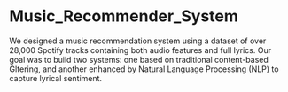 # Music_Recommender_System
We designed a music recommendation system using a dataset of over 28,000 Spotify tracks containing both audio features and full lyrics. Our goal was to build two systems: one based on traditional content-based Gltering, and another enhanced by Natural Language Processing (NLP) to capture lyrical sentiment.
